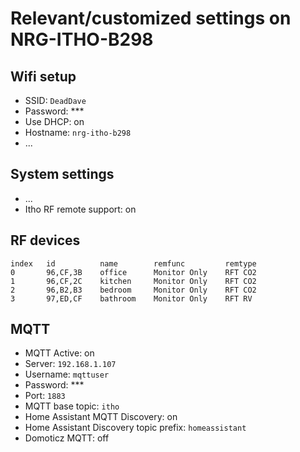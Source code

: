 # Relevant/customized settings on NRG-ITHO-B298

## Wifi setup

- SSID: `DeadDave`
- Password: ***
- Use DHCP: on
- Hostname: `nrg-itho-b298`
- ...


## System settings

- ...
- Itho RF remote support: on


## RF devices

```
index   id          name        remfunc         remtype
0       96,CF,3B    office      Monitor Only    RFT CO2
1       96,CF,2C    kitchen     Monitor Only    RFT CO2
2       96,B2,B3    bedroom     Monitor Only    RFT CO2
3       97,ED,CF    bathroom    Monitor Only    RFT RV
```

## MQTT

- MQTT Active: on
- Server: `192.168.1.107`
- Username: `mqttuser`
- Password: ***
- Port: `1883`
- MQTT base topic: `itho`
- Home Assistant MQTT Discovery: on
- Home Assistant Discovery topic prefix: `homeassistant`
- Domoticz MQTT: off
